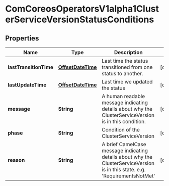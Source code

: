 
# ComCoreosOperatorsV1alpha1ClusterServiceVersionStatusConditions

## Properties
Name | Type | Description | Notes
------------ | ------------- | ------------- | -------------
**lastTransitionTime** | [**OffsetDateTime**](OffsetDateTime.md) | Last time the status transitioned from one status to another. |  [optional]
**lastUpdateTime** | [**OffsetDateTime**](OffsetDateTime.md) | Last time we updated the status |  [optional]
**message** | **String** | A human readable message indicating details about why the ClusterServiceVersion is in this condition. |  [optional]
**phase** | **String** | Condition of the ClusterServiceVersion |  [optional]
**reason** | **String** | A brief CamelCase message indicating details about why the ClusterServiceVersion is in this state. e.g. &#39;RequirementsNotMet&#39; |  [optional]



